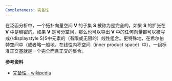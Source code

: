 ```yaml
---
Completeness: 完备性
---
```


在泛函分析中，一个拓扑向量空间 <strong>V</strong> 的子集 <strong>S</strong> 被称为是完全的，如果 <strong>S</strong> 的扩张在 <strong>V</strong> 中是稠密的。如果 <strong>V</strong> 是可分空间，那么也可以导出 <strong>V</strong> 中的任何向量都可以被写成{\displaystyle S}S中元素的（有限或无限的）线性组合。更特殊地，在希尔伯特空间中（或者略一般地，在线性内积空间（inner product space）中），一组标准正交基就是一个完全而且正交的集合。

**参考资料**
- [完备性 - wikipedia](https://zh.wikipedia.org/wiki/%E5%AE%8C%E5%A4%87%E6%80%A7)